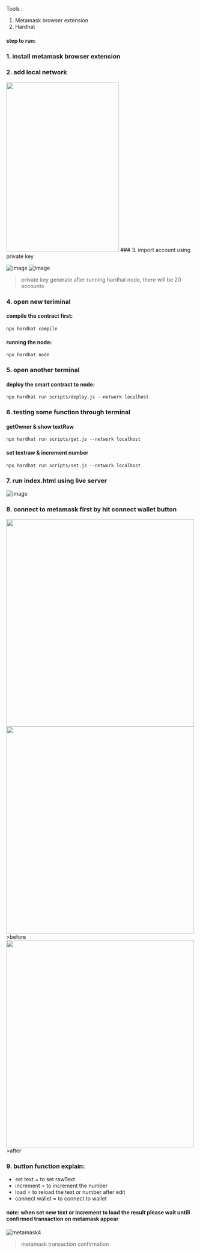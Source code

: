 Tools :
1. Metamask browser extension
2. Hardhat

#### step to run:
### 1. install metamask browser extension

### 2. add local network

<img src="https://user-images.githubusercontent.com/103250258/194456699-f9115a37-8ab9-4a4f-898a-10c297473c39.png" width="300" height="450">
### 3. import account using private key

![image](https://user-images.githubusercontent.com/103250258/194457158-83cf122d-b5cb-4f10-a7b8-79d09a745687.png)
![image](https://user-images.githubusercontent.com/103250258/194457379-96f4f5e4-30ab-42ed-8a7f-a06958b06c96.png)
>private key generate after running hardhat node, there will be 20 accounts

### 4. open new teriminal
  #### compile the contract first:
    npx hardhat compile

  #### running the node:
    npx hardhat node

### 5. open another terminal
#### deploy the smart contract to node:
    npx hardhat run scripts/deploy.js --network localhost

### 6. testing some function through terminal

#### getOwner & show textRaw
    npx hardhat run scripts/get.js --network localhost

#### set textraw & increment number
    npx hardhat run scripts/set.js --network localhost

### 7. run index.html using live server
![image](https://user-images.githubusercontent.com/103250258/194458884-78ba562a-bb7d-4d6c-87b8-a6b10fd085bb.png)

### 8. connect to metamask first by hit connect wallet button
<img src="https://user-images.githubusercontent.com/103250258/194460743-a5da2030-3620-4c3f-94c5-d8cc4a10bd25.PNG" width="500" height="550">

<img src="https://user-images.githubusercontent.com/103250258/194460766-b195c7ba-d030-4ca1-a5cc-7b2c34a3edff.PNG" width="500" height="550">
 >before

<img src="https://user-images.githubusercontent.com/103250258/194460793-ce196798-af12-4145-ad75-550bd9db7656.PNG" width="500" height="550">
>after

### 9. button function explain:
  - set text        = to set rawText
  - increment       = to increment the number
  - load            = to reload the text or number after edit
  - connect wallet  = to connect to wallet
  
#### note: when set new text or increment to load the result please wait untill confirmed transaction on metamask appear
![metamask4](https://user-images.githubusercontent.com/103250258/194460817-17a34b47-a970-494e-8f85-39eaf6fbcdb6.PNG)
>metamask transaction confirmation
